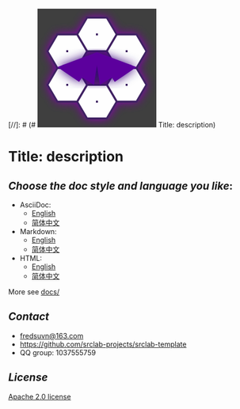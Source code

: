 [//]: # (# ![logo](logo.svg) Title: description)

# Title: description

## _Choose the doc style and language you like_:

- AsciiDoc:
  * [English](docs/README_en.adoc)
  * [简体中文](docs/README_zh.adoc)
- Markdown:
  * [English](docs/README_en.md)
  * [简体中文](docs/README_zh.md)
- HTML:
  * [English](docs/README_en.html)
  * [简体中文](docs/README_zh.html)

More see [docs/](docs/)

## _Contact_

* fredsuvn@163.com
* https://github.com/srclab-projects/srclab-template
* QQ group: 1037555759

## _License_

[Apache 2.0 license][license]

[license]: https://www.apache.org/licenses/LICENSE-2.0.html